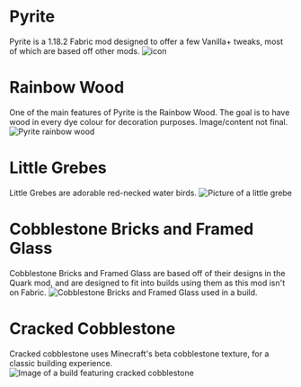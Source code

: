 # Pyrite


Pyrite is a 1.18.2 Fabric mod designed to offer a few Vanilla+ tweaks, most of which are based off other mods.
![icon](https://user-images.githubusercontent.com/106419675/178170565-e558cb03-a5f7-45ee-8d33-8df925144264.png)


# Rainbow Wood
One of the main features of Pyrite is the Rainbow Wood. The goal is to have wood in every dye colour for decoration purposes. Image/content not final.
![Pyrite rainbow wood](https://user-images.githubusercontent.com/24748956/168924556-567ad7fb-16f1-40b3-9d13-ce6b7c532fa1.png)

# Little Grebes
Little Grebes are adorable red-necked water birds.
![Picture of a little grebe](https://user-images.githubusercontent.com/24748956/169202765-26e637b7-e31d-49f2-b63e-c3db81aeb5ef.png)


# Cobblestone Bricks and Framed Glass
Cobblestone Bricks and Framed Glass are based off of their designs in the Quark mod, and are designed to fit into builds using them as this mod isn't on Fabric.
![Cobblestone Bricks and Framed Glass used in a build.](https://user-images.githubusercontent.com/24748956/178169523-dab0011e-bf51-4771-ac62-8e9fdfba1567.png)

# Cracked Cobblestone
Cracked cobblestone uses Minecraft's beta cobblestone texture, for a classic building experience.
![Image of a build featuring cracked cobblestone](https://user-images.githubusercontent.com/24748956/168909774-51e5997c-e11b-4d5e-97b2-5230b0bc7828.png)
